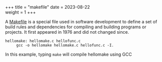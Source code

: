 +++
title = "makefile"
date = 2023-08-22   
weight = 1
+++


A [Makefile](https://www.gnu.org/software/make/manual/html_node/Introduction.html) is a special file used in software development to define a set of build rules and dependencies for compiling and building programs or projects. It first appeared  in 1976 and did not changed since.

```
hellomake: hellomake.c hellofunc.c
     gcc -o hellomake hellomake.c hellofunc.c -I.
```
In this example, typing `make` will compile hellomake using GCC